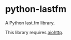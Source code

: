 # python-lastfm

A Python last.fm library.

This library requires [aiohttp](http://github.com/KeepSafe/aiohttp).
